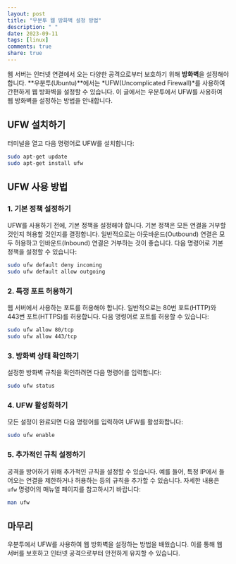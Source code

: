 ```yaml
---
layout: post
title: "우분투 웹 방화벽 설정 방법"
description: " "
date: 2023-09-11
tags: [linux]
comments: true
share: true
---
```


 웹 서버는 인터넷 연결에서 오는 다양한 공격으로부터 보호하기 위해 **방화벽**을 설정해야 합니다. **우분투(Ubuntu)**에서는 *UFW(Uncomplicated Firewall)*를 사용하여 간편하게 웹 방화벽을 설정할 수 있습니다. 이 글에서는 우분투에서 UFW를 사용하여 웹 방화벽을 설정하는 방법을 안내합니다.

## UFW 설치하기

터미널을 열고 다음 명령어로 UFW를 설치합니다:

```bash
sudo apt-get update
sudo apt-get install ufw
```

## UFW 사용 방법

### 1. 기본 정책 설정하기

UFW를 사용하기 전에, 기본 정책을 설정해야 합니다. 기본 정책은 모든 연결을 거부할 것인지 허용할 것인지를 결정합니다. 일반적으로는 아웃바운드(Outbound) 연결은 모두 허용하고 인바운드(Inbound) 연결은 거부하는 것이 좋습니다. 다음 명령어로 기본 정책을 설정할 수 있습니다:

```bash
sudo ufw default deny incoming
sudo ufw default allow outgoing
```

### 2. 특정 포트 허용하기

웹 서버에서 사용하는 포트를 허용해야 합니다. 일반적으로는 80번 포트(HTTP)와 443번 포트(HTTPS)를 허용합니다. 다음 명령어로 포트를 허용할 수 있습니다:

```bash
sudo ufw allow 80/tcp
sudo ufw allow 443/tcp
```

### 3. 방화벽 상태 확인하기

설정한 방화벽 규칙을 확인하려면 다음 명령어를 입력합니다:

```bash
sudo ufw status
```

### 4. UFW 활성화하기

모든 설정이 완료되면 다음 명령어를 입력하여 UFW를 활성화합니다:

```bash
sudo ufw enable
```

### 5. 추가적인 규칙 설정하기

공격을 방어하기 위해 추가적인 규칙을 설정할 수 있습니다. 예를 들어, 특정 IP에서 들어오는 연결을 제한하거나 허용하는 등의 규칙을 추가할 수 있습니다. 자세한 내용은 `ufw` 명령어의 매뉴얼 페이지를 참고하시기 바랍니다:

```bash
man ufw
```

## 마무리

우분투에서 UFW를 사용하여 웹 방화벽을 설정하는 방법을 배웠습니다. 이를 통해 웹 서버를 보호하고 인터넷 공격으로부터 안전하게 유지할 수 있습니다.